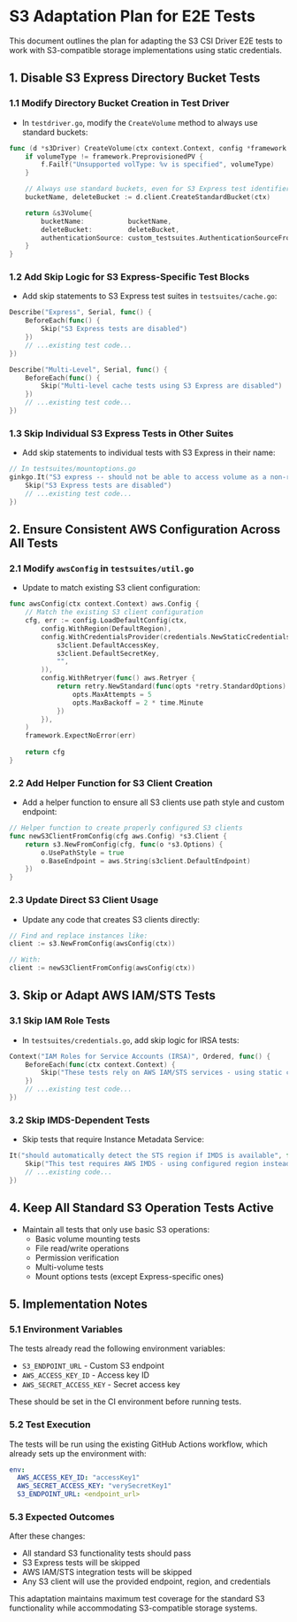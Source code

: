 # S3 Adaptation Plan for E2E Tests

This document outlines the plan for adapting the S3 CSI Driver E2E tests to work with S3-compatible storage implementations using static credentials.

## 1. Disable S3 Express Directory Bucket Tests

### 1.1 Modify Directory Bucket Creation in Test Driver
- In `testdriver.go`, modify the `CreateVolume` method to always use standard buckets:

```go
func (d *s3Driver) CreateVolume(ctx context.Context, config *framework.PerTestConfig, volumeType framework.TestVolType) framework.TestVolume {
    if volumeType != framework.PreprovisionedPV {
        f.Failf("Unsupported volType: %v is specified", volumeType)
    }

    // Always use standard buckets, even for S3 Express test identifier
    bucketName, deleteBucket := d.client.CreateStandardBucket(ctx)

    return &s3Volume{
        bucketName:           bucketName,
        deleteBucket:         deleteBucket,
        authenticationSource: custom_testsuites.AuthenticationSourceFromContext(ctx),
    }
}
```

### 1.2 Add Skip Logic for S3 Express-Specific Test Blocks
- Add skip statements to S3 Express test suites in `testsuites/cache.go`:

```go
Describe("Express", Serial, func() {
    BeforeEach(func() {
        Skip("S3 Express tests are disabled")
    })
    // ...existing test code...
})

Describe("Multi-Level", Serial, func() {
    BeforeEach(func() {
        Skip("Multi-level cache tests using S3 Express are disabled")
    })
    // ...existing test code...
})
```

### 1.3 Skip Individual S3 Express Tests in Other Suites
- Add skip statements to individual tests with S3 Express in their name:

```go
// In testsuites/mountoptions.go
ginkgo.It("S3 express -- should not be able to access volume as a non-root user", func(ctx context.Context) {
    Skip("S3 Express tests are disabled")
    // ...existing test code...
})
```

## 2. Ensure Consistent AWS Configuration Across All Tests

### 2.1 Modify `awsConfig` in `testsuites/util.go`
- Update to match existing S3 client configuration:

```go
func awsConfig(ctx context.Context) aws.Config {
    // Match the existing S3 client configuration
    cfg, err := config.LoadDefaultConfig(ctx,
        config.WithRegion(DefaultRegion),
        config.WithCredentialsProvider(credentials.NewStaticCredentialsProvider(
            s3client.DefaultAccessKey,
            s3client.DefaultSecretKey,
            "",
        )),
        config.WithRetryer(func() aws.Retryer {
            return retry.NewStandard(func(opts *retry.StandardOptions) {
                opts.MaxAttempts = 5
                opts.MaxBackoff = 2 * time.Minute
            })
        }),
    )
    framework.ExpectNoError(err)
    
    return cfg
}
```

### 2.2 Add Helper Function for S3 Client Creation
- Add a helper function to ensure all S3 clients use path style and custom endpoint:

```go
// Helper function to create properly configured S3 clients
func newS3ClientFromConfig(cfg aws.Config) *s3.Client {
    return s3.NewFromConfig(cfg, func(o *s3.Options) {
        o.UsePathStyle = true
        o.BaseEndpoint = aws.String(s3client.DefaultEndpoint)
    })
}
```

### 2.3 Update Direct S3 Client Usage
- Update any code that creates S3 clients directly:

```go
// Find and replace instances like:
client := s3.NewFromConfig(awsConfig(ctx))

// With:
client := newS3ClientFromConfig(awsConfig(ctx))
```

## 3. Skip or Adapt AWS IAM/STS Tests

### 3.1 Skip IAM Role Tests
- In `testsuites/credentials.go`, add skip logic for IRSA tests:

```go
Context("IAM Roles for Service Accounts (IRSA)", Ordered, func() {
    BeforeEach(func(ctx context.Context) {
        Skip("These tests rely on AWS IAM/STS services - using static credentials instead")
    })
    // ...existing test code...
})
```

### 3.2 Skip IMDS-Dependent Tests
- Skip tests that require Instance Metadata Service:

```go
It("should automatically detect the STS region if IMDS is available", func(ctx context.Context) {
    Skip("This test requires AWS IMDS - using configured region instead")
    // ...existing code...
})
```

## 4. Keep All Standard S3 Operation Tests Active

- Maintain all tests that only use basic S3 operations:
  - Basic volume mounting tests
  - File read/write operations
  - Permission verification
  - Multi-volume tests 
  - Mount options tests (except Express-specific ones)

## 5. Implementation Notes

### 5.1 Environment Variables
The tests already read the following environment variables:
- `S3_ENDPOINT_URL` - Custom S3 endpoint
- `AWS_ACCESS_KEY_ID` - Access key ID
- `AWS_SECRET_ACCESS_KEY` - Secret access key

These should be set in the CI environment before running tests.

### 5.2 Test Execution
The tests will be run using the existing GitHub Actions workflow, which already sets up the environment with:
```yaml
env:
  AWS_ACCESS_KEY_ID: "accessKey1"
  AWS_SECRET_ACCESS_KEY: "verySecretKey1"
  S3_ENDPOINT_URL: <endpoint_url>
```

### 5.3 Expected Outcomes
After these changes:
- All standard S3 functionality tests should pass
- S3 Express tests will be skipped
- AWS IAM/STS integration tests will be skipped
- Any S3 client will use the provided endpoint, region, and credentials

This adaptation maintains maximum test coverage for the standard S3 functionality while accommodating S3-compatible storage systems. 